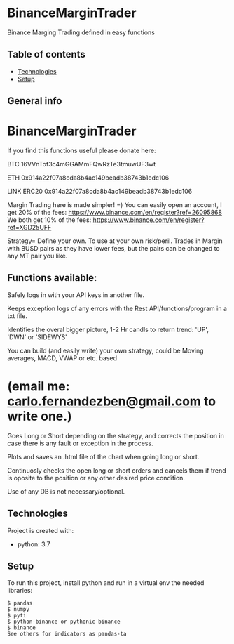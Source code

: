 # BinanceMarginTrader
Binance Marging Trading defined in easy functions
## Table of contents
* [Technologies](#technologies)
* [Setup](#setup)

## General info

# BinanceMarginTrader

If you find this functions useful please donate here: 

BTC 16VVnTof3c4mGGAMmFQwRzTe3tmuwUF3wt 

ETH 0x914a22f07a8cda8b4ac149beadb38743b1edc106

LINK ERC20 0x914a22f07a8cda8b4ac149beadb38743b1edc106

Margin Trading here is made simpler! =) You can easily open an account, I get 20% of the fees: https://www.binance.com/en/register?ref=26095868
We both get 10% of the fees: https://www.binance.com/en/register?ref=XGD25UFF

Strategy= Define your own. To use at your own risk/peril. Trades in Margin with BUSD pairs as they have lower fees, but the pairs can be changed to any MT pair you like.

## Functions available:

Safely logs in with your API keys in another file.

Keeps exception logs of any errors with the Rest API/functions/program in a txt file.

Identifies the overal bigger picture, 1-2 Hr candls to return trend: 'UP', 'DWN' or 'SIDEWYS'

You can build (and easily write) your own strategy, could be Moving averages, MACD, VWAP or etc. based 
# (email me: carlo.fernandezben@gmail.com to write one.)

Goes Long or Short depending on the strategy, and corrects the position in case there is any fault or exception in the process.

Plots and saves an .html file of the chart when going long or short.

Continuosly checks the open long or short orders and cancels them if trend is oposite to the position or any other desired price condition.

Use of any DB is not necessary/optional.
	
## Technologies
Project is created with:
* python: 3.7

	
## Setup
To run this project, install python and run in a virtual env the needed libraries:

```
$ pandas
$ numpy
$ pyti
$ python-binance or pythonic binance
$ binance
See others for indicators as pandas-ta
```

